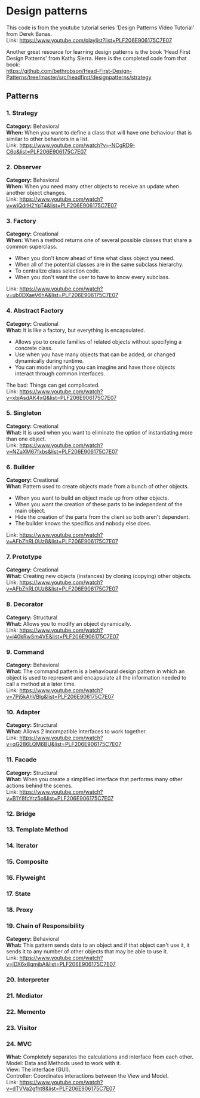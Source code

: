 # Design patterns

This code is from the youtube tutorial series 'Design Patterns Video Tutorial' from Derek Banas.  
Link: https://www.youtube.com/playlist?list=PLF206E906175C7E07

Another great resource for learning design patterns is the book 'Head First Design Patterns' from Kathy Sierra.
Here is the completed code from that book:  
https://github.com/bethrobson/Head-First-Design-Patterns/tree/master/src/headfirst/designpatterns/strategy

## Patterns

### 1. Strategy
**Category:** Behavioral  
**When:** When you want to define a class that will have one behaviour that is similar to other behaviors in a list.  
Link: https://www.youtube.com/watch?v=-NCgRD9-C6o&list=PLF206E906175C7E07

### 2. Observer
**Category:** Behavioral  
**When:** When you need many other objects to receive an update when another object changes.  
Link: https://www.youtube.com/watch?v=wiQdrH2YpT4&list=PLF206E906175C7E07

### 3. Factory
**Category:** Creational  
**When:** When a method returns one of several possible classes that share a common superclass.  
- When you don't know ahead of time what class object you need.
- When all of the potential classes are in the same subclass hierarchy.
- To centralize class selection code.
- When you don't want the user to have to know every subclass.

Link: https://www.youtube.com/watch?v=ub0DXaeV6hA&list=PLF206E906175C7E07

### 4. Abstract Factory
**Category:** Creational  
**What:** It is like a factory, but everything is encapsulated.  
- Allows you to create families of related objects without specifying a concrete class.
- Use when you have many objects that can be added, or changed dynamically during runtime.
- You can model anything you can imagine and have those objects interact through common interfaces.

The bad: Things can get complicated.  
Link: https://www.youtube.com/watch?v=xbjAsdAK4xQ&list=PLF206E906175C7E07

### 5. Singleton
**Category:** Creational  
**What:** It is used when you want to eliminate the option of instantiating more than one object.  
Link: https://www.youtube.com/watch?v=NZaXM67fxbs&list=PLF206E906175C7E07

### 6. Builder
**Category:** Creational  
**What:** Pattern used to create objects made from a bunch of other objects.
- When you want to build an object made up from other objects.
- When you want the creation of these parts to be independent of the main object.
- Hide the creation of the parts from the client so both aren't dependent.
- The builder knows the specifics and nobody else does.  

Link: https://www.youtube.com/watch?v=AFbZhRL0Uz8&list=PLF206E906175C7E07

### 7. Prototype
**Category:** Creational  
**What:** Creating new objects (instances) by cloning (copying) other objects.  
Link: https://www.youtube.com/watch?v=AFbZhRL0Uz8&list=PLF206E906175C7E07

### 8. Decorator
**Category:** Structural  
**What:** Allows you to modify an object dynamically.  
Link: https://www.youtube.com/watch?v=j40kRwSm4VE&list=PLF206E906175C7E07

### 9. Command
**Category:** Behavioral  
**What:** The command pattern is a behavioural design pattern in which an object is used to represent and encapsulate all the information needed to call a method at a later time.  
Link: https://www.youtube.com/watch?v=7Pj5kAhVBlg&list=PLF206E906175C7E07

### 10. Adapter
**Category:** Structural  
**What:** Allows 2 incompatible interfaces to work together.  
Link: https://www.youtube.com/watch?v=qG286LQM6BU&list=PLF206E906175C7E07

### 11. Facade
**Category:** Structural  
**What:** When you create a simplified interface that performs many other actions behind the scenes.  
Link: https://www.youtube.com/watch?v=B1Y8fcYrz5o&list=PLF206E906175C7E07

### 12. Bridge

### 13. Template Method

### 14. Iterator

### 15. Composite

### 16. Flyweight

### 17. State

### 18. Proxy

### 19. Chain of Responsibility
**Category:** Behavioral  
**What:** This pattern sends data to an object and if that object can't use it, it sends it to any number of other objects that may be able to use it.  
Link: https://www.youtube.com/watch?v=jDX6x8qmjbA&list=PLF206E906175C7E07

### 20. Interpreter

### 21. Mediator

### 22. Memento

### 23. Visitor

### 24. MVC
**What:** Completely separates the calculations and interface from each other.  
Model: Data and Methods used to work with it.  
View: The interface (GUI).  
Controller: Coordinates interactions between the View and Model.  
Link: https://www.youtube.com/watch?v=dTVVa2gfht8&list=PLF206E906175C7E07